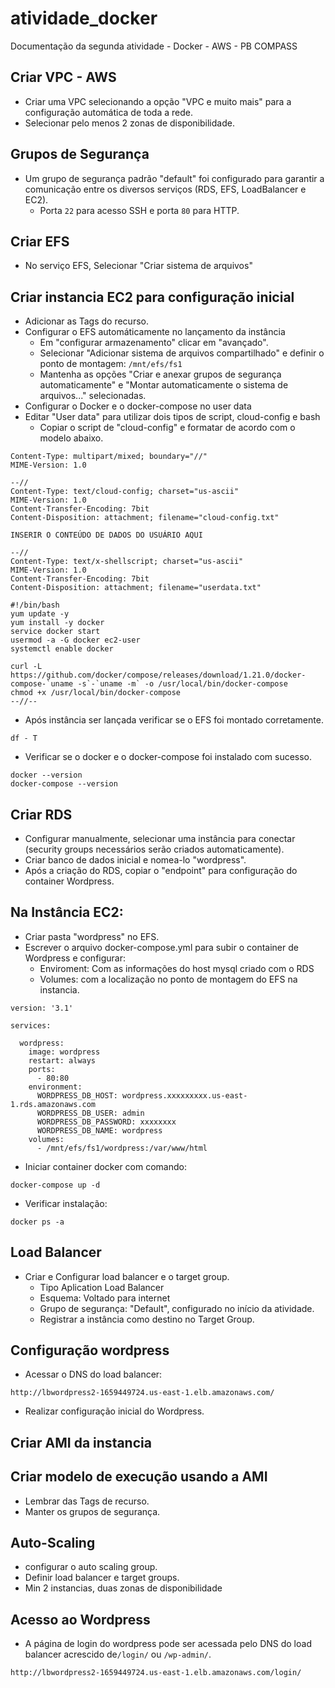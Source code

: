 # atividade_docker

Documentação da segunda atividade - Docker - AWS - PB COMPASS

## Criar VPC - AWS
- Criar uma VPC selecionando a opção "VPC e muito mais" para a configuração automática de toda a rede.
- Selecionar pelo menos 2 zonas de disponibilidade.

## Grupos de Segurança
- Um grupo de segurança padrão "default" foi configurado para garantir a comunicação entre os diversos serviços (RDS, EFS, LoadBalancer e EC2).
	- Porta ```22``` para acesso SSH e porta ```80``` para HTTP.  
  
## Criar EFS
- No serviço EFS, Selecionar "Criar sistema de arquivos"
  
## Criar instancia EC2 para configuração inicial
- Adicionar as Tags do recurso.
- Configurar o EFS automáticamente no lançamento da instância
	- Em "configurar armazenamento" clicar em "avançado".
 	- Selecionar "Adicionar sistema de arquivos compartilhado" e definir o ponto de montagem:
    ```/mnt/efs/fs1```
  	- Mantenha as opções "Criar e anexar grupos de segurança automaticamente" e "Montar automaticamente o sistema de arquivos..." selecionadas.
- Configurar o Docker e o docker-compose no user data    		 
- Editar "User data" para utilizar dois tipos de script, cloud-config e bash
	- Copiar o script de "cloud-config" e formatar de acordo com o modelo abaixo. 
```
Content-Type: multipart/mixed; boundary="//"
MIME-Version: 1.0

--//
Content-Type: text/cloud-config; charset="us-ascii"
MIME-Version: 1.0
Content-Transfer-Encoding: 7bit
Content-Disposition: attachment; filename="cloud-config.txt"

INSERIR O CONTEÚDO DE DADOS DO USUÁRIO AQUI

--//
Content-Type: text/x-shellscript; charset="us-ascii"
MIME-Version: 1.0
Content-Transfer-Encoding: 7bit
Content-Disposition: attachment; filename="userdata.txt"

#!/bin/bash
yum update -y
yum install -y docker
service docker start
usermod -a -G docker ec2-user
systemctl enable docker

curl -L https://github.com/docker/compose/releases/download/1.21.0/docker-compose-`uname -s`-`uname -m` -o /usr/local/bin/docker-compose
chmod +x /usr/local/bin/docker-compose
--//--

```

- Após instância ser lançada verificar se o EFS foi montado corretamente.

```
df - T
```

 - Verificar se o docker e o docker-compose foi instalado com sucesso.
```
docker --version
docker-compose --version
```
  
## Criar RDS
- Configurar manualmente, selecionar uma instância para conectar (security groups necessários serão criados automaticamente).
- Criar banco de dados inicial e nomea-lo "wordpress".
- Após a criação do RDS, copiar o "endpoint" para configuração do container Wordpress.
  
## Na Instância EC2:
- Criar pasta "wordpress" no EFS.
- Escrever o arquivo docker-compose.yml para subir o container de Wordpress e configurar:
	- Enviroment: Com as informações do host mysql criado com o RDS
	- Volumes: com a localização no ponto de montagem do EFS na instancia.
```
version: '3.1'

services:

  wordpress:
    image: wordpress
    restart: always
    ports:
      - 80:80
    environment:
      WORDPRESS_DB_HOST: wordpress.xxxxxxxxx.us-east-1.rds.amazonaws.com
      WORDPRESS_DB_USER: admin
      WORDPRESS_DB_PASSWORD: xxxxxxxx
      WORDPRESS_DB_NAME: wordpress
    volumes:
      - /mnt/efs/fs1/wordpress:/var/www/html
```
- Iniciar container docker com comando:
```  
docker-compose up -d
```
- Verificar instalação:

```
docker ps -a
```
  
## Load Balancer
- Criar e Configurar load balancer e o target group.
	- Tipo Aplication Load Balancer
	- Esquema: Voltado para internet
 	- Grupo de segurança: "Default", configurado no início da atividade. 		 	
	- Registrar a instância como destino no Target Group.
  
## Configuração wordpress
- Acessar o DNS do load balancer:
```
http://lbwordpress2-1659449724.us-east-1.elb.amazonaws.com/
```
- Realizar configuração inicial do Wordpress.
  
## Criar AMI da instancia

## Criar modelo de execução usando a AMI
- Lembrar das Tags de recurso.
- Manter os grupos de segurança.
  
## Auto-Scaling
- configurar o auto scaling group.
- Definir load balancer e target groups.
- Min 2 instancias, duas zonas de disponibilidade

## Acesso ao Wordpress

- A página de login do wordpress pode ser acessada pelo DNS do load balancer acrescido de```/login/``` ou ```/wp-admin/```.
```
http://lbwordpress2-1659449724.us-east-1.elb.amazonaws.com/login/
```

